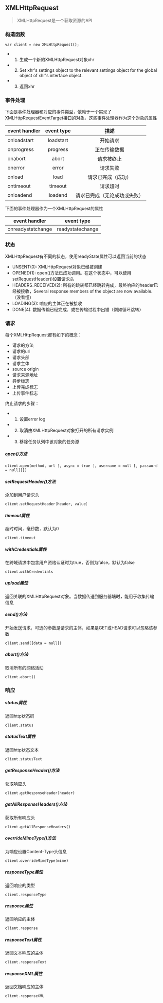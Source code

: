 ## XMLHttpRequest

> XMLHttpRequest是一个获取资源的API

### 构造函数
```
var client = new XMLHttpRequest();
```
- 1. 生成一个新的XMLHttpRequest对象xhr
- 2. Set xhr's settings object to the relevant settings object for the global object of xhr's interface object.
- 3. 返回xhr

### 事件处理
下面是事件处理器和对应的事件类型，依赖于一个实现了XMLHttpRequestEventTarget接口的对象，这些事件处理器作为这个对象的属性

|event handler  |event type |描述
|---------------|:---------:|:----------------------:|
|onloadstart	|loadstart	|开始请求				  |
|onprogress		|progress	|正在传输数据				 |
|onabort		|abort		|请求被终止				  |
|onerror		|error		|请求失败				   |
|onload			|load		|请求已完成（成功）			|
|ontimeout		|timeout	|请求超时				   |
|onloadend		|loadend	|请求已完成（无论成功或失败）	|

下面的事件处理器作为一个XMLHttpRequest的属性

|event handler	  |event type	   |
|-----------------|:--------------:|
|onreadystatchange|readystatechange|

### 状态
XMLHttpRequest有不同的状态，使用readyState属性可以返回当前的状态
- UNSENT(0): XMLHttpRequest对象已经被创建
- OPENED(1): open()方法已成功调用。在这个状态中，可以使用setRequestHeader()设置请求头
- HEADERS_RECEIVED(2): 所有的跳转都已经跳转完成，最终响应的header已经被接收，Several response members of the object are now available.（没看懂）
- LOADING(3): 响应的主体正在被接收
- DONE(4): 数据传输已经完成，或在传输过程中出错（例如循环跳转）

### 请求
每个XMLHttpRequest都有如下的概念：
- 请求的方法
- 请求的url
- 请求头部
- 请求主体
- source origin
- 请求来源地址
- 异步标志
- 上传完成标志
- 上传事件标志

终止请求的步骤：
- 1. 设置error log
- 2. 取消由XMLHttpRequest对象打开的所有请求实例
- 3. 移除任务队列中该对象的任务源

##### open()方法
```
client.open(method, url [, async = true [, username = null [, password = null]]])
```

##### setRequestHeader()方法
添加到用户请求头
```
client.setRequestHeader(header, value)
```

##### timeout属性
超时时间，毫秒数，默认为0
```
client.timeout
```

##### withCredentials属性
在跨域请求中包含用户资格认证时为true，否则为false，默认为false
```
client.withCredentials
```

##### upload属性
返回关联的XMLHttpRequest对象。当数据传送到服务器端时，能用于收集传输信息

##### send()方法
开始发送请求，可选的参数是请求的主体，如果是GET或HEAD请求可以忽略该参数
```
client.send([data = null])
```

##### abort()方法
取消所有的网络活动
```
client.abort()
```
### 响应
##### status属性
返回http状态码
```
client.status
```

##### statusText属性
返回http状态文本
```
client.statusText
```

##### getResponseHeader()方法
获取响应头
```
client.getResponseHeader(header)
```

##### getAllResponseHeaders()方法
获取所有响应头
```
client.getAllResponseHeaders()
```

##### overrideMimeType()方法
为响应设置Content-Type头信息
```
client.overrideMimeType(mime)
```

##### responseType属性
返回响应的类型
```
client.responseType
```

##### response属性
返回响应的主体
```
client.response
```

##### responseText属性
返回文本响应的主体
```
client.responseText
```

##### responseXML属性
返回文档响应的主体
```
client.responseXML
```
